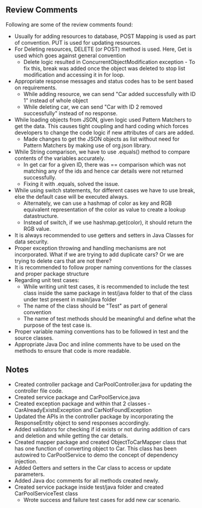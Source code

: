 ## Review Comments
Following are some of the review comments found:
- Usually for adding resources to database, POST Mapping is used as part of convention.
PUT is used for updating resources.
- For Deleting resources, DELETE (or POST) method is used. Here, Get is used which goes against general convention
  - Delete logic resulted in ConcurrentObjectModification exception - To fix this, break was added once the object was deleted to stop list modification and accessing it in for loop.
- Appropriate response messages and status codes has to be sent based on requirements.
  - While adding resource, we can send "Car added successfully with ID 1" instead of whole object
  - While deleting car, we can send "Car with ID 2 removed successfully" instead of no response.
- While loading objects from JSON, given logic used Pattern Matchers to get the data. This causes tight coupling and hard coding which forces developers to change the code logic if new attributes of cars are added.
  - Made changes to get the JSON objects as list without need for Pattern Matchers by making use of org.json library.
- While String comparison, we have to use .equals() method to compare contents of the variables accurately.
  - In get car for a given ID, there was == comparison which was not matching any of the ids and hence car details were not returned successfully.
  - Fixing it with .equals, solved the issue.
- While using switch statements, for different cases we have to use break, else the default case will be executed always.
  - Alternately, we can use a hashmap of color as key and RGB equivalent representation of the color as value to create a lookup datastructure.
  - Instead of switch, if we use hashmap.get(color), it should return the RGB value.
- It is always recommended to use getters and setters in Java Classes for data security.
- Proper exception throwing and handling mechanisms are not incorporated. What if we are trying to add duplicate cars? Or we are trying to delete cars that are not there?
- It is recommended to follow proper naming conventions for the classes and proper package structure 
- Regarding unit test cases:
  - While writing unit test cases, it is recommended to include the test class inside the same package in test/java folder to that of the class under test present in main/java folder
  - The name of the class should be "<ServiceClass>Test" as part of general convention 
  - The name of test methods should be meaningful and define what the purpose of the test case is.
- Proper variable naming conventions has to be followed in test and the source classes.
- Appropriate Java Doc and inline comments have to be used on the methods to ensure that code is more readable.
## Notes
- Created controller package and CarPoolController.java for updating the controller file code.
- Created service package and CarPoolService.java
- Created exception package and within that 2 classes - CarAlreadyExistsException and CarNotFoundException
- Updated the APIs in the controller package by incorporating the ResponseEntity object to send responses accordingly.
- Added validators for checking if id exists or not during addition of cars and deletion and while getting the car details.
- Created mapper package and created ObjectToCarMapper class that has one function of converting object to Car. This class has been autowired to CarPoolService to demo the concept of dependency injection.
- Added Getters and setters in the Car class to access or update parameters.
- Added Java doc comments for all methods created newly.
- Created service package inside test/java folder and created CarPoolServiceTest class
  - Wrote success and failure test cases for add new car scenario.